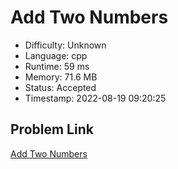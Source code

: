 # Add Two Numbers

- Difficulty: Unknown
- Language: cpp
- Runtime: 59 ms
- Memory: 71.6 MB
- Status: Accepted
- Timestamp: 2022-08-19 09:20:25

## Problem Link
[Add Two Numbers](https://leetcode.com/problems/add-two-numbers)

